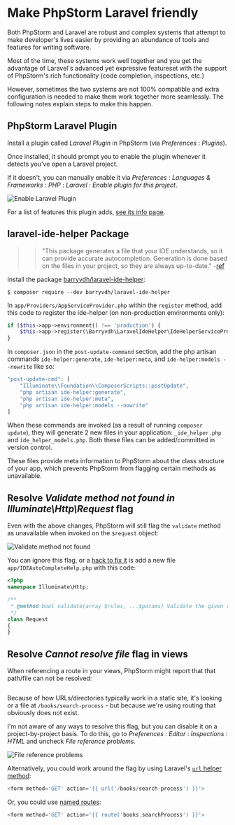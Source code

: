 # Make PhpStorm Laravel friendly

Both PhpStorm and Laravel are robust and complex systems that attempt to make developer's lives easier by providing an abundance of tools and features for writing software.

Most of the time, these systems work well together and you get the advantage of Laravel's advanced yet expressive featureset with the support of PhpStorm's rich functionality (code completion, inspections, etc.)

However, sometimes the two systems are not 100% compatible and extra configuration is needed to make them work together more seamlessly. The following notes explain steps to make this happen.


## PhpStorm Laravel Plugin
Install a plugin called *Laravel Plugin* in PhpStorm (via *Preferences* : *Plugins*).

Once installed, it should prompt you to enable the plugin whenever it detects you've open a Laravel project.

If it doesn't, you can manually enable it via *Preferences* : *Languages & Frameworks* : *PHP* : *Laravel* : *Enable plugin for this project*.

<img src='https://s3.amazonaws.com/making-the-internet/laravel-enable-plugin@2x.png' style='max-width:1000px;' alt='Enable Laravel Plugin'>


For a list of features this plugin adds, [see its info page](https://plugins.jetbrains.com/plugin/7532-laravel-plugin).

## laravel-ide-helper Package

>> "This package generates a file that your IDE understands, so it can provide accurate autocompletion. Generation is done based on the files in your project, so they are always up-to-date." -[ref](https://github.com/barryvdh/laravel-ide-helper)

Install the package [barryvdh/laravel-ide-helper](https://github.com/barryvdh/laravel-ide-helper):

```
$ composer require --dev barryvdh/laravel-ide-helper
```

In `app/Providers/AppServiceProvider.php` within the `register` method, add this code to register the ide-helper (on non-production environments only):

```php
if ($this->app->environment() !== 'production') {
    $this->app->register(\Barryvdh\LaravelIdeHelper\IdeHelperServiceProvider::class);
}
```

In `composer.json` in the `post-update-command` section, add the php artisan commands `ide-helper:generate`, `ide-helper:meta`, and `ide-helper:models --nowrite` like so:

```php
"post-update-cmd": [
    "Illuminate\\Foundation\\ComposerScripts::postUpdate",
    "php artisan ide-helper:generate",
    "php artisan ide-helper:meta",
    "php artisan ide-helper:models --nowrite"
]
```

When these commands are invoked (as a result of running `composer update`), they will generate 2 new files in your application: `_ide_helper.php` and `ide_helper_models.php`. Both these files can be added/committed in version control.

These files provide meta information to PhpStorm about the class structure of your app, which prevents PhpStorm from flagging certain methods as unavailable.

## Resolve *Validate method not found in Illuminate\Http\Request* flag

Even with the above changes, PhpStorm will still flag the `validate` method as unavailable when invoked on the `$request` object:


<img src='https://s3.amazonaws.com/making-the-internet/laravel-validate-method-phpstorm@2x.png' style='max-width:563px;' alt='Validate method not found'>


You can ignore this flag, or a [hack to fix it](https://github.com/barryvdh/laravel-ide-helper/issues/608) is add a new file `app/IDEAutoCompleteHelp.php` with this code:

```php
<?php
namespace Illuminate\Http;

/**
 * @method bool validate(array $rules, ...$params) Validate the given request with the given rules.
 */
class Request
{
}
```

## Resolve *Cannot resolve file* flag in views

When referencing a route in your views, PhpStorm might report that that path/file can not be resolved:

<img src='https://s3.amazonaws.com/making-the-internet/laravel-can-not-resolve-file@2x.png' style='max-width:787px;' alt=''>

Because of how URLs/directories typically work in a static site, it's looking or a file at `/books/search-process` - but because we're using routing that obviously does not exist.

I'm not aware of any ways to resolve this flag, but you can disable it on a project-by-project basis. To do this, go to *Preferences* : *Editor* : *Inspections* : *HTML* and uncheck *File reference problems*.

<img src='https://s3.amazonaws.com/making-the-internet/laravel-file-reference-problems@2x.png' style='max-width:1143px;' alt='File reference problems'>

Alternatively, you could work around the flag by using Laravel's [`url` helper method](https://laravel.com/docs/helpers#method-url):

```php
<form method='GET' action='{{ url('/books/search-process') }}'>
```

Or, you could use [named routes](https://laravel.com/docs/routing#named-routes):

```php
<form method='GET' action='{{ route('books.searchProcess') }}'>
```
